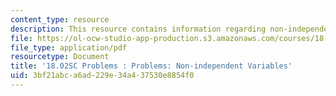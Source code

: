 ```yaml
---
content_type: resource
description: This resource contains information regarding non-independent variables.
file: https://ol-ocw-studio-app-production.s3.amazonaws.com/courses/18-02sc-multivariable-calculus-fall-2010/3bf21abca6ad229e34a437530e8854f0_MIT18_02SC_pb_42_quest.pdf
file_type: application/pdf
resourcetype: Document
title: '18.02SC Problems : Problems: Non-independent Variables'
uid: 3bf21abc-a6ad-229e-34a4-37530e8854f0
---
```

